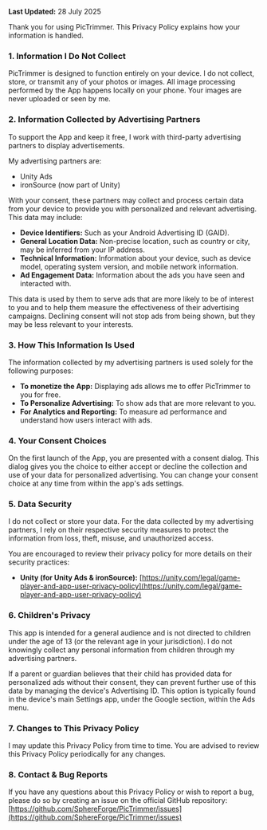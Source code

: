 **Last Updated:** 28 July 2025

Thank you for using PicTrimmer. This Privacy Policy explains how your information is handled.

### 1. Information I Do Not Collect

PicTrimmer is designed to function entirely on your device. I do not collect, store, or transmit any of your photos or images. All image processing performed by the App happens locally on your phone. Your images are never uploaded or seen by me.

### 2. Information Collected by Advertising Partners

To support the App and keep it free, I work with third-party advertising partners to display advertisements.

My advertising partners are:
*   Unity Ads
*   ironSource (now part of Unity)

With your consent, these partners may collect and process certain data from your device to provide you with personalized and relevant advertising. This data may include:

*   **Device Identifiers:** Such as your Android Advertising ID (GAID).
*   **General Location Data:** Non-precise location, such as country or city, may be inferred from your IP address.
*   **Technical Information:** Information about your device, such as device model, operating system version, and mobile network information.
*   **Ad Engagement Data:** Information about the ads you have seen and interacted with.

This data is used by them to serve ads that are more likely to be of interest to you and to help them measure the effectiveness of their advertising campaigns. Declining consent will not stop ads from being shown, but they may be less relevant to your interests.

### 3. How This Information Is Used

The information collected by my advertising partners is used solely for the following purposes:

*   **To monetize the App:** Displaying ads allows me to offer PicTrimmer to you for free.
*   **To Personalize Advertising:** To show ads that are more relevant to you.
*   **For Analytics and Reporting:** To measure ad performance and understand how users interact with ads.

### 4. Your Consent Choices

On the first launch of the App, you are presented with a consent dialog. This dialog gives you the choice to either accept or decline the collection and use of your data for personalized advertising. You can change your consent choice at any time from within the app's ads settings.

### 5. Data Security

I do not collect or store your data. For the data collected by my advertising partners, I rely on their respective security measures to protect the information from loss, theft, misuse, and unauthorized access.

You are encouraged to review their privacy policy for more details on their security practices:
*   **Unity (for Unity Ads & ironSource):** [https://unity.com/legal/game-player-and-app-user-privacy-policy](https://unity.com/legal/game-player-and-app-user-privacy-policy)

### 6. Children's Privacy

This app is intended for a general audience and is not directed to children under the age of 13 (or the relevant age in your jurisdiction). I do not knowingly collect any personal information from children through my advertising partners.

If a parent or guardian believes that their child has provided data for personalized ads without their consent, they can prevent further use of this data by managing the device's Advertising ID. This option is typically found in the device's main Settings app, under the Google section, within the Ads menu.

### 7. Changes to This Privacy Policy

I may update this Privacy Policy from time to time. You are advised to review this Privacy Policy periodically for any changes.

### 8. Contact & Bug Reports

If you have any questions about this Privacy Policy or wish to report a bug, please do so by creating an issue on the official GitHub repository: [https://github.com/SphereForge/PicTrimmer/issues](https://github.com/SphereForge/PicTrimmer/issues)
